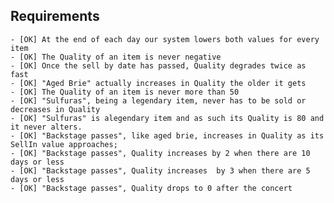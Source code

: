 ﻿## Requirements

	- [OK] At the end of each day our system lowers both values for every item
	- [OK] The Quality of an item is never negative
	- [OK] Once the sell by date has passed, Quality degrades twice as fast
	- [OK] "Aged Brie" actually increases in Quality the older it gets
	- [OK] The Quality of an item is never more than 50
	- [OK] "Sulfuras", being a legendary item, never has to be sold or decreases in Quality
	- [OK] "Sulfuras" is alegendary item and as such its Quality is 80 and it never alters.
	- [OK] "Backstage passes", like aged brie, increases in Quality as its SellIn value approaches;
	- [OK] "Backstage passes", Quality increases by 2 when there are 10 days or less 
	- [OK] "Backstage passes", Quality increases  by 3 when there are 5 days or less
	- [OK] "Backstage passes", Quality drops to 0 after the concert